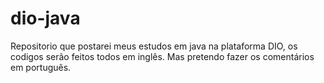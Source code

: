 # dio-java
Repositorio que postarei meus estudos em java na plataforma DIO, os codigos serão feitos todos em inglês. Mas pretendo fazer os comentários em português.
